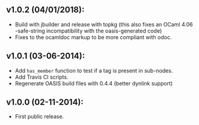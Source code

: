 ## v1.0.2 (04/01/2018):

* Build with jbuilder and release with topkg
  (this also fixes an OCaml 4.06 -safe-string incompatibility with
   the oasis-generated code)
* Fixes to the ocamldoc markup to be more compliant with odoc.

## v1.0.1 (03-06-2014):

* Add `has_member` function to test if a tag is present in sub-nodes.
* Add Travis CI scripts.
* Regenerate OASIS build files with 0.4.4 (better dynlink support)

## v1.0.0 (02-11-2014):

* First public release.

